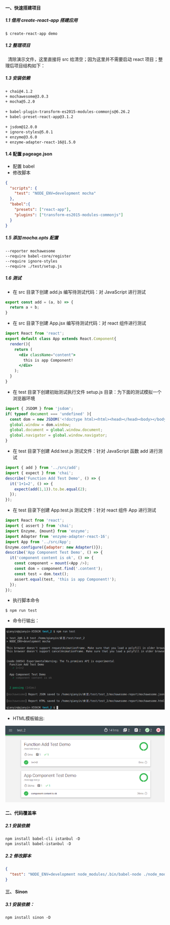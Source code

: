 #### 一、快速搭建项目
##### 1.1 借用 create-react-app 搭建应用
```shell
$ create-react-app demo
```
##### 1.2 整理项目
&nbsp;	清除演示文件，这里直接将 src 给清空；因为这里并不需要启动 react 项目；整理后项目结构如下：

##### 1.3 安装依赖
```shell
+ chai@4.1.2
+ mochawesome@3.0.3
+ mocha@5.2.0

+ babel-plugin-transform-es2015-modules-commonjs@6.26.2
+ babel-preset-react-app@3.1.2

+ jsdom@12.0.0
+ ignore-styles@5.0.1
+ enzyme@3.6.0
+ enzyme-adapter-react-16@1.5.0
```
#### 1.4 配置 pageage.json
- 配置 babel
- 修改脚本
```json
{
  "scripts": {
    "test": "NODE_ENV=development mocha"
  },
  "babel":{
    "presets": ["react-app"],
    "plugins": ["transform-es2015-modules-commonjs"]
  }
}
```
##### 1.5 添加 mocha.opts 配置
```opts
--reporter mochawesome
--require babel-core/register
--require ignore-styles
--require ./test/setup.js
```
##### 1.6 测试
- 在 src 目录下创建 add.js 编写待测试代码：对 JavaScript 进行测试
```js
export const add = (a, b) => {
  return a + b;
}
```
- 在 src 目录下创建 App.jsx 编写待测试代码：对 react 组件进行测试
```jsx
import React from 'react';
export default class App extends React.Component{
  render(){
    return (
      <div className="content">
        this is app Component!
      </div>
    );
  }
}
```

- 在 test 目录下创建初始测试执行文件 setup.js 目录：为下面的测试模拟一个浏览器环境
```js
import { JSDOM } from 'jsdom';
if( typeof document === 'undefined' ){
  const dom = new JSDOM('<!doctype html><html><head></head><body></body></html>');
  global.window = dom.window;
  global.document = global.window.document;
  global.navigator = global.window.navigator;
}
```

- 在 test 目录下创建 Add.test.js 测试文件：针对 JavaScript 函数 add 进行测试

```js
import { add } from '../src/add';
import { expect } from 'chai';
describe('Function Add Test Demo', () => {
  it('1+1=2', () => {
    expect(add(1,1)).to.be.equal(2);
  });
});
```

- 在 test 目录下创建 App.test.js 测试文件：针对 react 组件 App 进行测试

```js
import React from 'react';
import { assert } from 'chai';
import Enzyme, {mount} from 'enzyme';
import Adapter from 'enzyme-adapter-react-16';
import App from '../src/App';
Enzyme.configure({adapter: new Adapter()});
describe('App Component Test Demo', () => {
  it('component content is ok', () => {
    const component = mount(<App />);
    const dom = component.find('.content');
    const test = dom.text();
    assert.equal(test, 'this is app Component!');
  });
});
```

- 执行脚本命令
```shell
$ npm run test
```

- 命令行输出：

![](./img/2018091111:49:28.png)

- HTML模板输出:

![](./img/2018091111:50:04.png)

#### 二、代码覆盖率
##### 2.1 安装依赖
```shell
npm install babel-cli istanbul -D
npm install babel-istanbul -D
```
##### 2.2  修改脚本
```json
{
  "test": "NODE_ENV=development node_modules/.bin/babel-node ./node_modules/.bin/babel-istanbul cover _mocha",
}
```

#### 三、 Sinon
##### 3.1 安装依赖：
```shell
npm install sinon -D
```
